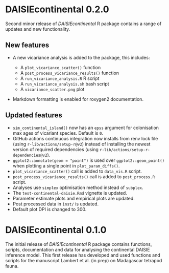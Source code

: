 # DAISIEcontinental 0.2.0

Second minor release of _DAISIEcontinental_ R package contains a range of updates and new functionality.

## New features

* A new vicariance analysis is added to the package, this includes:
  - A `plot_vicariance_scatter()` function
  - A `post_process_vicariance_results()` function
  - A `run_vicariance_analysis.R` R script
  - A `run_vicariance_analysis.sh` bash script
  - A `vicariance_scatter.png` plot

* Markdown formatting is enabled for roxygen2 documentation.

## Updated features

* `sim_continental_island()` now has an `epss` argument for colonisation max ages of vicariant species. Default is `0`.
* GitHub actions continuous integration now installs from renv lock file (using `r-lib/actions/setup-r@v2`) instead of installing the newest version of required dependencies (using `r-lib/actions/setup-r-dependencies@v2`).
* `ggplot2::annotate(geom = "point")` is used over `ggplot2::geom_point()` when plotting a single point in `plot_param_diffs()`.
* `plot_vicariance_scatter()` call is added to `data_vis.R` script.
* `post_process_vicariance_results()` call is added to `post_process.R` script.
* Analyses use `simplex` optimisation method instead of `subplex`.
* The `test-continental-daisie.Rmd` vignette is updated.
* Parameter estimate plots and empirical plots are updated.
* Post processed data in `inst/` is updated.
* Default plot DPI is changed to 300.

# DAISIEcontinental 0.1.0

The initial release of _DAISIEcontinental_ R package contains functions, scripts, documentation and data for analysing the continental DAISIE inference model. This first release has developed and used functions and scripts for the manuscript Lambert et al. (in prep) on Madagascar tetrapod fauna.
